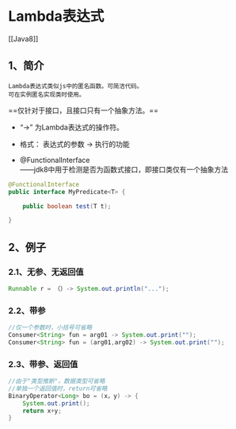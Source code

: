 # Lambda表达式
[[Java8]] 
## 1、简介

    Lambda表达式类似js中的匿名函数。可简洁代码。
    可在实例匿名实现类时使用。
==仅针对于接口，且接口只有一个抽象方法。==

- “->” 为Lambda表达式的操作符。

- 格式：
    表达式的参数 -> 执行的功能

- @FunctionalInterface  
    ——jdk8中用于检测是否为函数式接口，即接口类仅有一个抽象方法

```java
@FunctionalInterface
public interface MyPredicate<T> {

    public boolean test(T t);

}
```

## 2、例子

### 2.1、无参、无返回值

```java
Runnable r = （）-> System.out.println("...");
```

### 2.2、带参

```java
//仅一个参数时，小括号可省略
Consumer<String> fun = arg01 -> System.out.print("");
Consumer<String> fun = (arg01,arg02) -> System.out.print("");
```

### 2.3、带参、返回值

```java
//由于"类型推断"，数据类型可省略
//单独一个返回值时，return可省略
BinaryOperator<Long> bo = (x，y) -> {
    System.out.print();
    return x+y;
}
```